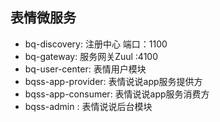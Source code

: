 ## 表情微服务
- bq-discovery: 注册中心 端口：1100 
- bq-gateway:  服务网关Zuul :4100
- bq-user-center: 表情用户模块
- bqss-app-provider: 表情说说app服务提供方
- bqss-app-consumer: 表情说说app服务消费方
- bqss-admin : 表情说说后台模块

